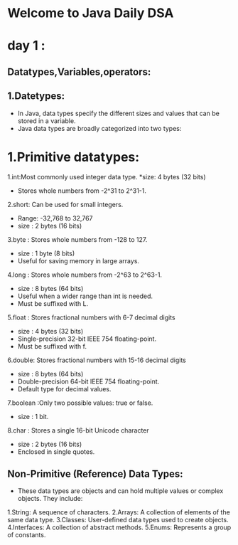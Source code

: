 # Welcome to Java Daily DSA
# day 1 :
## Datatypes,Variables,operators:

## 1.Datetypes:
* In Java, data types specify the different sizes and values that can be stored in a variable.
* Java data types are broadly categorized into two types:

# 1.Primitive datatypes: 

1.int:Most commonly used integer data type.
*size: 4 bytes (32 bits)
* Stores whole numbers from -2^31 to 2^31-1.

2.short: Can be used for small integers.
* Range: -32,768 to 32,767
* size : 2 bytes (16 bits)

3.byte : Stores whole numbers from -128 to 127.
* size : 1 byte (8 bits)
* Useful for saving memory in large arrays.

4.long : Stores whole numbers from -2^63 to 2^63-1.
* size : 8 bytes (64 bits)
* Useful when a wider range than int is needed.
* Must be suffixed with L.

5.float : Stores fractional numbers with 6-7 decimal digits
* size : 4 bytes (32 bits)
* Single-precision 32-bit IEEE 754 floating-point.
* Must be suffixed with f.

6.double: Stores fractional numbers with 15-16 decimal digits
* size : 8 bytes (64 bits)
* Double-precision 64-bit IEEE 754 floating-point.
* Default type for decimal values.

7.boolean :Only two possible values: true or false.
* size : 1 bit.

8.char : Stores a single 16-bit Unicode character
* size : 2 bytes (16 bits)
* Enclosed in single quotes.

## Non-Primitive (Reference) Data Types:
* These data types are objects and can hold multiple values or complex objects. They include:

1.String: A sequence of characters.
2.Arrays: A collection of elements of the same data type.
3.Classes: User-defined data types used to create objects.
4.Interfaces: A collection of abstract methods.
5.Enums: Represents a group of constants.

